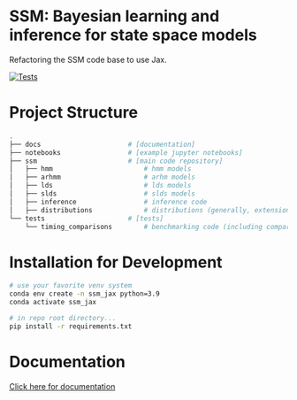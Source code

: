 # SSM: Bayesian learning and inference for state space models

Refactoring the SSM code base to use Jax.

[![Tests](https://github.com/lindermanlab/ssm-jax-refactor/actions/workflows/python-package-conda.yml/badge.svg)](https://github.com/lindermanlab/ssm-jax-refactor/actions/workflows/python-package-conda.yml)

# Project Structure
```bash
.
├── docs                      # [documentation]
├── notebooks                 # [example jupyter notebooks]
├── ssm                       # [main code repository]
│   ├── hmm                       # hmm models
│   ├── arhmm                     # arhm models
│   ├── lds                       # lds models
│   ├── slds                      # slds models
│   ├── inference                 # inference code
│   ├── distributions             # distributions (generally, extensions of tfp distributions)
└── tests                     # [tests]
    └── timing_comparisons        # benchmarking code (including comparisons to SSM_v0)
 ```

# Installation for Development

```bash
# use your favorite venv system
conda env create -n ssm_jax python=3.9
conda activate ssm_jax

# in repo root directory...
pip install -r requirements.txt
```

# Documentation

[Click here for documentation](https://web.stanford.edu/~schlager/ssm_jax/)
